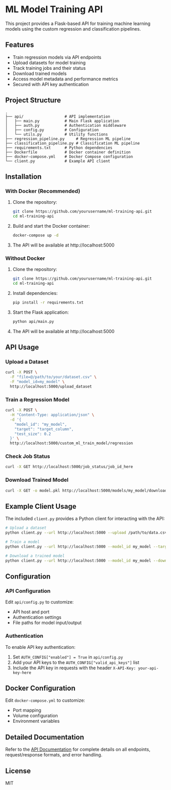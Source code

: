 # ML Model Training API

This project provides a Flask-based API for training machine learning models using the custom regression and classification pipelines.

## Features

- Train regression models via API endpoints
- Upload datasets for model training
- Track training jobs and their status
- Download trained models
- Access model metadata and performance metrics
- Secured with API key authentication

## Project Structure

```
.
├── api/                  # API implementation
│   ├── main.py           # Main Flask application
│   ├── auth.py           # Authentication middleware
│   ├── config.py         # Configuration
│   └── utils.py          # Utility functions
├── regression_pipeline.py     # Regression ML pipeline
├── classification_pipeline.py # Classification ML pipeline
├── requirements.txt      # Python dependencies
├── Dockerfile            # Docker container definition
├── docker-compose.yml    # Docker Compose configuration
└── client.py             # Example API client
```

## Installation

### With Docker (Recommended)

1. Clone the repository:
   ```bash
   git clone https://github.com/yourusername/ml-training-api.git
   cd ml-training-api
   ```

2. Build and start the Docker container:
   ```bash
   docker-compose up -d
   ```

3. The API will be available at http://localhost:5000

### Without Docker

1. Clone the repository:
   ```bash
   git clone https://github.com/yourusername/ml-training-api.git
   cd ml-training-api
   ```

2. Install dependencies:
   ```bash
   pip install -r requirements.txt
   ```

3. Start the Flask application:
   ```bash
   python api/main.py
   ```

4. The API will be available at http://localhost:5000

## API Usage

### Upload a Dataset

```bash
curl -X POST \
  -F "file=@/path/to/your/dataset.csv" \
  -F "model_id=my_model" \
  http://localhost:5000/upload_dataset
```

### Train a Regression Model

```bash
curl -X POST \
  -H "Content-Type: application/json" \
  -d '{
    "model_id": "my_model",
    "target": "target_column",
    "test_size": 0.2
  }' \
  http://localhost:5000/custom_ml_train_model/regression
```

### Check Job Status

```bash
curl -X GET http://localhost:5000/job_status/job_id_here
```

### Download Trained Model

```bash
curl -X GET -o model.pkl http://localhost:5000/models/my_model/download
```

## Example Client Usage

The included `client.py` provides a Python client for interacting with the API:

```bash
# Upload a dataset
python client.py --url http://localhost:5000 --upload /path/to/data.csv

# Train a model
python client.py --url http://localhost:5000 --model_id my_model --target price --train --wait

# Download a trained model
python client.py --url http://localhost:5000 --model_id my_model --download model.pkl
```

## Configuration

### API Configuration

Edit `api/config.py` to customize:
- API host and port
- Authentication settings
- File paths for model input/output

### Authentication

To enable API key authentication:

1. Set `AUTH_CONFIG["enabled"] = True` in `api/config.py`
2. Add your API keys to the `AUTH_CONFIG["valid_api_keys"]` list
3. Include the API key in requests with the header `X-API-Key: your-api-key-here`

## Docker Configuration

Edit `docker-compose.yml` to customize:
- Port mapping
- Volume configuration
- Environment variables

## Detailed Documentation

Refer to the [API Documentation](API_DOCUMENTATION.md) for complete details on all endpoints, request/response formats, and error handling.

## License

MIT